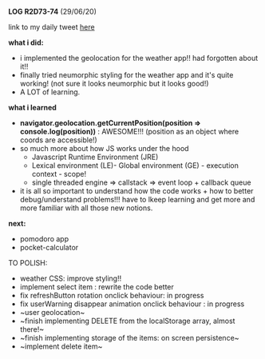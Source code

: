**LOG R2D73-74** (29/06/20)

link to my daily tweet [here](https://twitter.com/Nightcoder2/status/1277723458336698368)


**what i did:**

- i implemented the geolocation for the weather app!! had forgotten about it!!
- finally tried neumorphic styling for the weather app and it's quite working! (not sure it looks neumorphic but it looks good!)
- A LOT of learning.

**what i learned**

- **navigator.geolocation.getCurrentPosition(position => console.log(position))** : AWESOME!!! (position as an object where coords are accessible!)
- so much more about how JS works under the hood 
  - Javascript Runtime Environment (JRE)
  - Lexical environment (LE)- Global environment (GE) - execution context - scope!
  - single threaded engine => callstack => event loop + callback queue
- it is all so important to understand how the code works + how to better debug/understand problems!!! have to lkeep learning and get more and more familiar with all those new notions.

**next:**

- pomodoro app
- pocket-calculator

TO POLISH:
- weather CSS: improve styling!! 
- implement select item : rewrite the code better
- fix refreshButton rotation onclick behaviour: in progress
- fix userWarning disappear animation onclick behaviour : in progress
- ~user geolocation~
- ~finish implementing DELETE from the localStorage array, almost there!~
- ~finish implementing storage of the items: on screen persistence~ 
- ~implement delete item~
